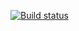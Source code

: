 [![Build status](https://ci.appveyor.com/api/projects/status/n1hrvhwddyklcu6j/branch/main?svg=true)](https://ci.appveyor.com/project/olga-belikova/postmanecho/branch/main)